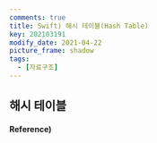 ```yaml
---
comments: true
title: Swift) 해시 테이블(Hash Table)
key: 202103191
modify_date: 2021-04-22
picture_frame: shadow
tags:
  - [자료구조]
---
```

 
## 해시 테이블
 

 
#### Reference)
